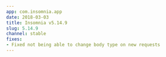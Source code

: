 ```yaml
---
app: com.insomnia.app
date: 2018-03-03
title: Insomnia v5.14.9
slug: 5.14.9
channel: stable
fixes:
- Fixed not being able to change body type on new requests
---
```

